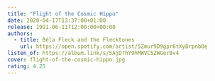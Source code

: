 ```yaml
---
title: "Flight of the Cosmic Hippo"
date: 2020-04-17T13:37:00+01:00
release: 1991-06-11T12:00:00+00:00
authors:
  - title: Béla Fleck and the Flecktones
    url: https://open.spotify.com/artist/5Zmur9D9gpr6tXyDrpnbOe
listen_of: https://album.link/s/5AjD7hY9hMWVC5ZWGerBv4
cover: flight-of-the-cosmic-hippo.jpg
rating: 4.25
---
```

